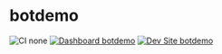 # botdemo

![CI none](https://img.shields.io/badge/ci-none-orange.svg)
[![Dashboard botdemo](https://img.shields.io/badge/dashboard-botdemo-yellow.svg)](https://dashboard.pantheon.io/sites/52a70672-9f03-46ca-bdf4-4a0eb60ffdd1#dev/code)
[![Dev Site botdemo](https://img.shields.io/badge/site-botdemo-blue.svg)](http://dev-botdemo.pantheonsite.io/)